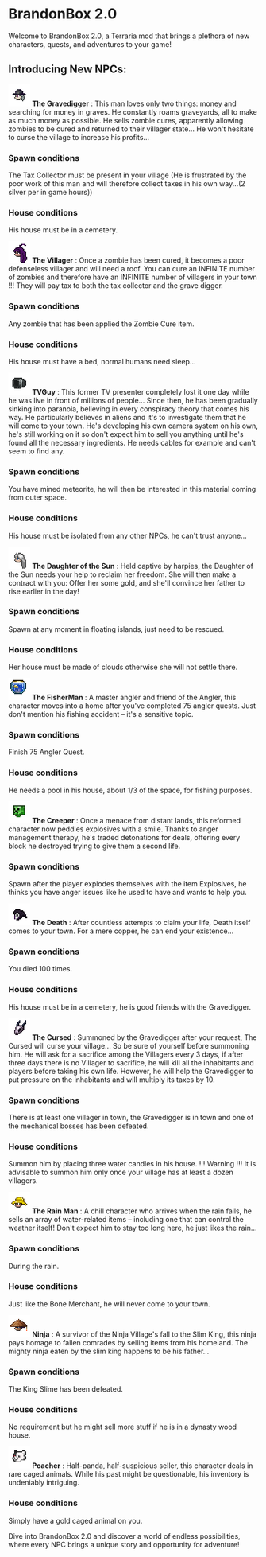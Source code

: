 # BrandonBox 2.0

Welcome to BrandonBox 2.0, a Terraria mod that brings a plethora of new characters, quests, and adventures to your game!

## Introducing New NPCs:

![Gravedigger](https://raw.githubusercontent.com/Gymnopediese/BrandonBox/main/NPCs/Gravedigger/Gravedigger_Head.png)  **The Gravedigger** : This man loves only two things: money and searching for money in graves. He constantly roams graveyards, all to make as much money as possible. He sells zombie cures, apparently allowing zombies to be cured and returned to their villager state... He won't hesitate to curse the village to increase his profits...

### Spawn conditions

The Tax Collector must be present in your village (He is frustrated by the poor work of this man and will therefore collect taxes in his own way...(2 silver per in game hours))

### House conditions

His house must be in a cemetery.

![Villager](https://raw.githubusercontent.com/Gymnopediese/BrandonBox/main/NPCs/Villager/Villager_Head.png)  **The Villager** : Once a zombie has been cured, it becomes a poor defenseless villager and will need a roof. You can cure an INFINITE number of zombies and therefore have an INFINITE number of villagers in your town !!! They will pay tax to both the tax collector and the grave digger.

### Spawn conditions

Any zombie that has been applied the Zombie Cure item.

### House conditions

His house must have a bed, normal humans need sleep...

![TVGuy](https://raw.githubusercontent.com/Gymnopediese/BrandonBox/main/NPCs/TVGuy/TVGuy_Head.png)  **TVGuy** : This former TV presenter completely lost it one day while he was live in front of millions of people... Since then, he has been gradually sinking into paranoia, believing in every conspiracy theory that comes his way. He particularly believes in aliens and it's to investigate them that he will come to your town. He's developing his own camera system on his own, he's still working on it so don't expect him to sell you anything until he's found all the necessary ingredients. He needs cables for example and can't seem to find any.

### Spawn conditions

You have mined meteorite, he will then be interested in this material coming from outer space.

### House conditions

His house must be isolated from any other NPCs, he can't trust anyone...

![Daughter of the Sun](https://raw.githubusercontent.com/Gymnopediese/BrandonBox/main/NPCs/DaughterOfSun/DaughterOfSun_Head.png)  **The Daughter of the Sun** : Held captive by harpies, the Daughter of the Sun needs your help to reclaim her freedom. She will then make a contract with you: Offer her some gold, and she'll convince her father to rise earlier in the day!

### Spawn conditions

Spawn at any moment in floating islands, just need to be rescued.

### House conditions

Her house must be made of clouds otherwise she will not settle there.

![FisherMan](https://raw.githubusercontent.com/Gymnopediese/BrandonBox/main/NPCs/FisherMan/FisherMan_Head.png)  **The FisherMan** : A master angler and friend of the Angler, this character moves into a home after you've completed 75 angler quests. Just don't mention his fishing accident – it's a sensitive topic.

### Spawn conditions

Finish 75 Angler Quest.

### House conditions

He needs a pool in his house, about 1/3 of the space, for fishing purposes.

![Creeper](https://raw.githubusercontent.com/Gymnopediese/BrandonBox/main/NPCs/Creeper/Creeper_Head.png)  **The Creeper** : Once a menace from distant lands, this reformed character now peddles explosives with a smile. Thanks to anger management therapy, he's traded detonations for deals, offering every block he destroyed trying to give them a second life.

### Spawn conditions

Spawn after the player explodes themselves with the item Explosives, he thinks you have anger issues like he used to have and wants to help you.

![Death](https://raw.githubusercontent.com/Gymnopediese/BrandonBox/main/NPCs/Death/Death_Head.png)  **The Death** : After countless attempts to claim your life, Death itself comes to your town. For a mere copper, he can end your existence...

### Spawn conditions

You died 100 times.

### House conditions

His house must be in a cemetery, he is good friends with the Gravedigger.

![Death](https://raw.githubusercontent.com/Gymnopediese/BrandonBox/main/NPCs/TheCursed/TheCursed_Head.png)  **The Cursed** : Summoned by the Gravedigger after your request, The Cursed will curse your village... So be sure of yourself before summoning him. He will ask for a sacrifice among the Villagers every 3 days, if after three days there is no Villager to sacrifice, he will kill all the inhabitants and players before taking his own life. However, he will help the Gravedigger to put pressure on the inhabitants and will multiply its taxes by 10.

### Spawn conditions

There is at least one villager in town, the Gravedigger is in town and one of the mechanical bosses has been defeated.

### House conditions

Summon him by placing three water candles in his house. !!! Warning !!! It is advisable to summon him only once your village has at least a dozen villagers.

![Rain Man](https://raw.githubusercontent.com/Gymnopediese/BrandonBox/main/NPCs/RainMan/RainMan_Head.png)  **The Rain Man** : A chill character who arrives when the rain falls, he sells an array of water-related items – including one that can control the weather itself! Don't expect him to stay too long here, he just likes the rain...

### Spawn conditions

During the rain.

### House conditions

Just like the Bone Merchant, he will never come to your town.

![Ninja](https://raw.githubusercontent.com/Gymnopediese/BrandonBox/main/NPCs/Ronin/Ronin_Head.png)  **Ninja** : A survivor of the Ninja Village's fall to the Slim King, this ninja pays homage to fallen comrades by selling items from his homeland. The mighty ninja eaten by the slim king happens to be his father...

### Spawn conditions

The King Slime has been defeated.

### House conditions

No requirement but he might sell more stuff if he is in a dynasty wood house.

![Poacher](https://raw.githubusercontent.com/Gymnopediese/BrandonBox/main/NPCs/Poacher/Poacher_Head.png)  **Poacher** : Half-panda, half-suspicious seller, this character deals in rare caged animals. While his past might be questionable, his inventory is undeniably intriguing.

### House conditions

Simply have a gold caged animal on you.

Dive into BrandonBox 2.0 and discover a world of endless possibilities, where every NPC brings a unique story and opportunity for adventure!
